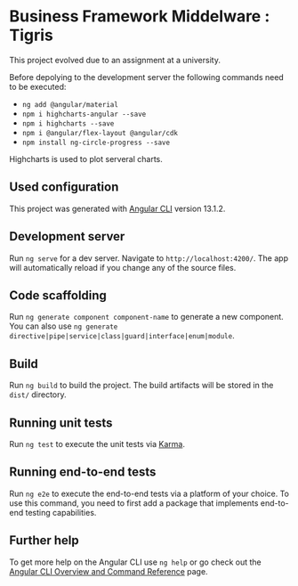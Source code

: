 # Business Framework Middelware : Tigris

This project evolved due to an assignment at a university.

Before depolying to the development server the following commands need to be executed:

- `ng add @angular/material`
- `npm i highcharts-angular --save`
- `npm i highcharts --save`
- `npm i @angular/flex-layout @angular/cdk`
- `npm install ng-circle-progress --save`

Highcharts is used to plot serveral charts.

## Used configuration

This project was generated with [Angular CLI](https://github.com/angular/angular-cli) version 13.1.2.

## Development server

Run `ng serve` for a dev server. Navigate to `http://localhost:4200/`. The app will automatically reload if you change any of the source files.

## Code scaffolding

Run `ng generate component component-name` to generate a new component. You can also use `ng generate directive|pipe|service|class|guard|interface|enum|module`.

## Build

Run `ng build` to build the project. The build artifacts will be stored in the `dist/` directory.

## Running unit tests

Run `ng test` to execute the unit tests via [Karma](https://karma-runner.github.io).

## Running end-to-end tests

Run `ng e2e` to execute the end-to-end tests via a platform of your choice. To use this command, you need to first add a package that implements end-to-end testing capabilities.

## Further help

To get more help on the Angular CLI use `ng help` or go check out the [Angular CLI Overview and Command Reference](https://angular.io/cli) page.
